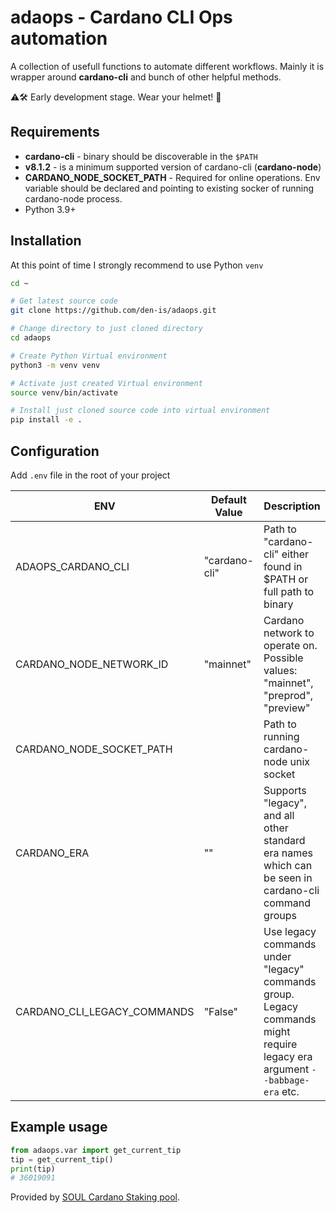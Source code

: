 # adaops - Cardano CLI Ops automation

A collection of usefull functions to automate different workflows.
Mainly it is wrapper around **cardano-cli** and bunch of other helpful methods.

:warning::hammer_and_wrench: Early development stage. Wear your helmet! :construction_worker:

## Requirements
- **cardano-cli** - binary should be discoverable in the `$PATH`
- **v8.1.2** - is a minimum supported version of cardano-cli (__cardano-node__)
- **CARDANO_NODE_SOCKET_PATH** - Required for online operations. Env variable should be declared and pointing to existing socker of running cardano-node process.
- Python 3.9+

## Installation
At this point of time I strongly recommend to use Python `venv`

```sh
cd ~

# Get latest source code
git clone https://github.com/den-is/adaops.git

# Change directory to just cloned directory
cd adaops

# Create Python Virtual environment
python3 -m venv venv

# Activate just created Virtual environment
source venv/bin/activate

# Install just cloned source code into virtual environment
pip install -e .
```

## Configuration
Add `.env` file in the root of your project

|ENV                         |Default Value| Description
|----------------------------|-------------|----------------------------------------------------------------------------
|ADAOPS_CARDANO_CLI          |"cardano-cli"|Path to "cardano-cli" either found in $PATH or full path to binary
|CARDANO_NODE_NETWORK_ID     |"mainnet"    |Cardano network to operate on. Possible values: "mainnet", "preprod", "preview"
|CARDANO_NODE_SOCKET_PATH    |             |Path to running cardano-node unix socket
|CARDANO_ERA                 |""           |Supports "legacy", and all other standard era names which can be seen in cardano-cli command groups
|CARDANO_CLI_LEGACY_COMMANDS |"False"      |Use legacy commands under "legacy" commands group. Legacy commands might require legacy era argument `--babbage-era` etc.


## Example usage
```py
from adaops.var import get_current_tip
tip = get_current_tip()
print(tip)
# 36019091
```

Provided by [SOUL Cardano Staking pool](https://pooltool.io/pool/3866bed6c94a75ab0290bc86d83467c6557cf2275e8d49b3d727c78c).
